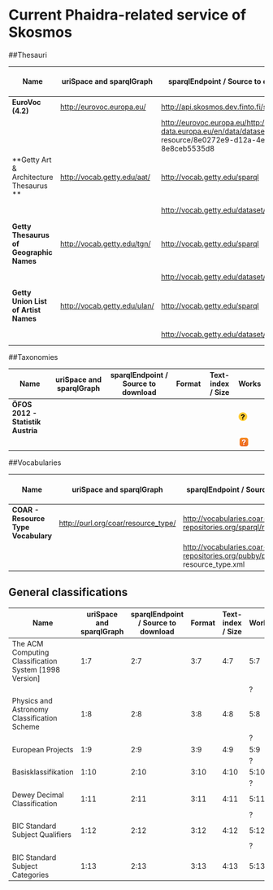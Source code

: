 # Current Phaidra-related service of Skosmos

##Thesauri

| **Name** | **uriSpace and sparqlGraph** | **sparqlEndpoint / Source to download** |**Format** | **Text-index / Size** | **Works** |
| -- | -- | -- | -- | -- | -- |
| **EuroVoc (4.2)** | http://eurovoc.europa.eu/ |  http://api.skosmos.dev.finto.fi/sparql | SKOS | Yes  |  ![](tick.png) |
| | | http://eurovoc.europa.eu/http://open-data.europa.eu/en/data/dataset/eurovoc/ resource/8e0272e9-d12a-4e78-9fe7-8e8ceb5535d8 |.rdf |  900 MB | ![](tick.png) |
| **Getty Art & Architecture Thesaurus **|http://vocab.getty.edu/aat/ | http://vocab.getty.edu/sparql | SKOS | *No* | ![](delete.png) |
| | | http://vocab.getty.edu/dataset/aat/full.zip | .nt | 5,9 GB |![](tick.png)|  
| **Getty Thesaurus of Geographic Names** | http://vocab.getty.edu/tgn/ | http://vocab.getty.edu/sparql | SKOS | *No* |  ![](delete.png)| 
| | | http://vocab.getty.edu/dataset/tgn/full.zip | .nt |69 GB |  ![](tick.png) |
| **Getty Union List of Artist Names** | http://vocab.getty.edu/ulan/ | http://vocab.getty.edu/sparql | SKOS | *No* |  ![](delete.png)| 
| | | http://vocab.getty.edu/dataset/ulan/full.zip | .nt |16 GB |  ![](tick.png) |

##Taxonomies

| **Name** | **uriSpace and sparqlGraph** | **sparqlEndpoint / Source to download** |**Format** | **Text-index / Size** | **Works** |
| -- | -- | -- | -- | -- | -- |
| **ÖFOS 2012 - Statistik Austria** |  |  |  |  | ![](question_mark.png) | 
|  |  |  |  |  | ![](question_mark_small.png) |

##Vocabularies

| **Name** | **uriSpace and sparqlGraph** | **sparqlEndpoint / Source to download** |**Format** | **Text-index / Size** | **Works** |
| -- | -- | -- | -- | -- | -- |
| **COAR - Resource Type Vocabulary** |  http://purl.org/coar/resource_type/ | http://vocabularies.coar-repositories.org/sparql/repositories/coar | *SKOS-XL* | ![](question_mark_small.png) | ![](delete.png) |
| | | http://vocabularies.coar-repositories.org/pubby/page/ resource_type.xml | SKOS-XL | 488 KB | ![](tick.png) |

## General classifications

| **Name** | **uriSpace and sparqlGraph** | **sparqlEndpoint / Source to download** |**Format** | **Text-index / Size** | **Works** |
| -- | -- | -- | -- | -- | -- |
| The ACM Computing Classification System [1998 Version]| 1:7 | 2:7 | 3:7 | 4:7 | 5:7 | 
|  |  |  |  |  | ? |
|Physics and Astronomy Classification Scheme| 1:8 | 2:8 | 3:8 | 4:8 | 5:8 |
|  |  |  |  |  | ? |
| European Projects | 1:9 | 2:9 | 3:9 | 4:9 | 5:9 |
|  |  |  |  |  | ? |
| Basisklassifikation | 1:10 | 2:10 | 3:10 | 4:10 | 5:10 |
|  |  |  |  |  | ? |
| Dewey Decimal Classification | 1:11 | 2:11 | 3:11 | 4:11 | 5:11 |
|  |  |  |  |  | ? |
| BIC Standard Subject Qualifiers | 1:12 | 2:12 | 3:12 | 4:12 | 5:12 |
|  |  |  |  |  | ? |
| BIC Standard Subject Categories | 1:13 | 2:13 | 3:13 | 4:13 | 5:13 | 
